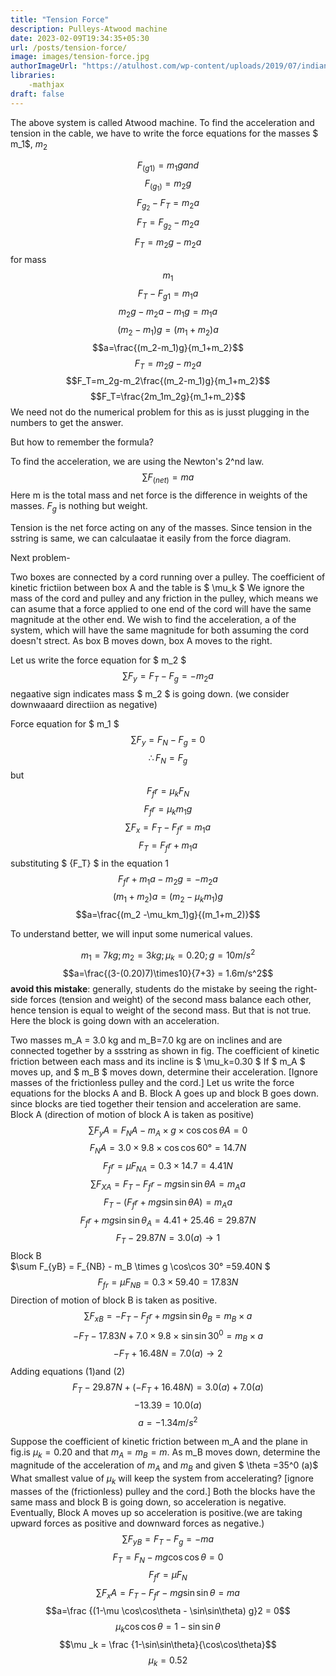 ```yaml
---
title: "Tension Force"
description: Pulleys-Atwood machine
date: 2023-02-09T19:34:35+05:30
url: /posts/tension-force/
image: images/tension-force.jpg
authorImageUrl: "https://atulhost.com/wp-content/uploads/2019/07/indian-flag-full-hd-tricolour-flag-of-india-waving.jpg"
libraries:
    -mathjax
draft: false
---
```


The above system is called Atwood machine.
To find the acceleration and tension in the cable, we have to write the force equations for the masses $ m_1$, $m_2$

$$F_(g1)= m_1 g  and $$
$$F_(g_1)= m_2 g$$
$$F_{g_2}-F_T=m_2 a$$
$$F_T=F_{g_2}-m_2 a$$
$$F_T=m_2 g - m_2 a$$
for mass 
$$m_1$$
$$F_T - F_{g1} = m_1 a$$
$$m_2g-m_2a-m_1g = m_1a$$
$$(m_2-m_1)g = (m_1+m_2)a$$
$$a=\frac{(m_2-m_1)g}{m_1+m_2}$$
$$F_T=m_2g-m_2a$$
$$F_T=m_2g-m_2\frac{(m_2-m_1)g}{m_1+m_2}$$
$$F_T=\frac{2m_1m_2g}{m_1+m_2}$$
We need not do the numerical problem for this as is jusst plugging in the numbers to get the answer.

But how to remember the formula?

To find the acceleration, we are using the Newton's 2^nd law.
$$\sum{F_(net)}=ma$$
Here m is the total mass and net force is the difference in weights of the masses. $F_g$ is nothing but weight.

Tension is the net force acting on any of the masses. Since tension in the sstring is same, we can calculaatae it easily from the force diagram.


Next problem-

Two boxes are connected by a cord running over a pulley. The coefficient of kinetic frictiion between box A and the table is $ \mu_k $ We ignore the mass of the cord and pulley and any friction in the pulley, which means we can asume that a force applied to one end of the cord will have the same magnitude at the other end. We wish to find the acceleration, a of the system, which will have the same magnitude for both assuming the cord doesn't strect. As box B moves down, box A moves to the right.

Let us write the force equation for $ m_2 $
$$\sum{F_y}=F_T-F_g=-m_2a$$
negaative sign indicates mass $ m_2 $ is going down. (we consider downwaaard directiion as negative)

Force equation for $ m_1 $
$$\sum{F_y}=F_N-F_g=0$$
$$\therefore{F_N}=F_g$$ but
$${F_fr}=\mu_kF_N$$
$$F_fr=\mu_km_1 g$$
$$\sum{F_x}=F_T-F_fr=m_1 a$$
$$F_T=F_fr+m_1 a$$
substituting $ {F_T} $ in the equation 1
$$F_fr+m_1 a - m_2 g=- m_2 a$$
$$(m_1+m_2)a=(m_2 - \mu_km_1)g$$
$$a=\frac{(m_2 -\mu_km_1)g}{(m_1+m_2)}$$

To understand better, we will input some numerical values.

$$m_1=7kg; m_2=3kg; \mu_k = 0.20;g=10m/s^2 $$
$$a=\frac{(3-(0.20)7)\times10}{7+3} = 1.6m/s^2$$
**avoid this mistake**: generally, students do the mistake by seeing the right-side forces (tension and weight) of the second mass balance each other, hence tension is equal to weight of the second mass. But that is not true. Here the block is going down with an acceleration.

 Two masses m_A = 3.0 kg and m_B=7.0 kg are on inclines and are connected together by a ssstring as shown in fig. The coefficient of kinetic friction between each mass and its incline is $ \mu_k=0.30 $ If $ m_A $ moves up, and $ m_B $ moves down, determine their acceleration. [Ignore masses of the frictionless pulley and the cord.]
 Let us write the force equations for the blocks A and B.
 Block A goes up and block B goes down. since blocks are tied together their tension and acceleration are same.
 Block A (direction of motion of block A is taken as positive)
 $$\sum F_yA = F_NA - m_A \times g \times\cos\cos \theta A  =0$$
 $$F_NA=3.0 \times 9.8\times \cos\cos 60°=14.7N$$
 $$F_fr=\mu F_{NA}= 0.3 \times 14.7=4.41N$$
 $$\sum F_{XA}=F_T -F_fr -mg\sin\sin\theta A = m_A a$$
 $$F_T - (F_fr+mg\sin\sin\theta A)=m_A a$$
 $$F_fr+mg\sin\sin\theta_A = 4.41+25.46=29.87N$$
 $$F_T - 29.87N=3.0(a)\to1$$
Block B  
$\sum F_{yB} = F_{NB} - m_B \times g \cos\cos 30° =59.40N $
$$ F_{fr} = \mu F_{NB} =0.3 \times 59.40 = 17.83N $$
Direction of motion of block B is taken as positive.
$$\sum F_{xB}=-F_T -F_fr + mg\sin\sin\theta_B = m_B\times a$$
$$-F_T - 17.83N+7.0\times 9.8\times \sin\sin30^0=m_B\times a$$
$$-F_T +16.48N=7.0(a)\to2$$
Adding equations (1)and (2)
$$F_T -29.87N+(-F_T +16.48N)=3.0(a)+7.0(a)$$
$$-13.39=10.0(a)$$
$$a= -1.34m/s^2$$

Suppose the coefficient of kinetic friction between m_A and the plane in fig.is 
$\mu_k = 0.20$ and that $m_A=m_B=m$.  As m_B moves down, determine the magnitude of the acceleration of $m_A$ and $m_B$ and given $ \theta =35^0 (a)$ What smallest value of $\mu_k$ will keep the system from accelerating? [ignore masses of the (frictionless) pulley and the cord.]
Both the blocks have the same mass and block B is going down, so acceleration is negative. Eventually, Block A moves up so acceleration is positive.(we are taking upward forces as positive and downward forces as negative.)
$$\sum F_{yB} = F_T - F_g = -ma$$
$$F_T=F_N - mg\cos\cos\theta = 0$$
$$F_fr = \mu F_N$$ 
$$\sum F_xA=F_T - F_fr - mg\sin\sin\theta = ma$$
$$a=\frac {(1-\mu \cos\cos\theta - \sin\sin\theta) g}2 = 0$$
$$\mu _k\cos\cos\theta = 1 - \sin\sin\theta$$
$$\mu _k = \frac {1-\sin\sin\theta}{\cos\cos\theta}$$
$$\mu _k = 0.52$$

